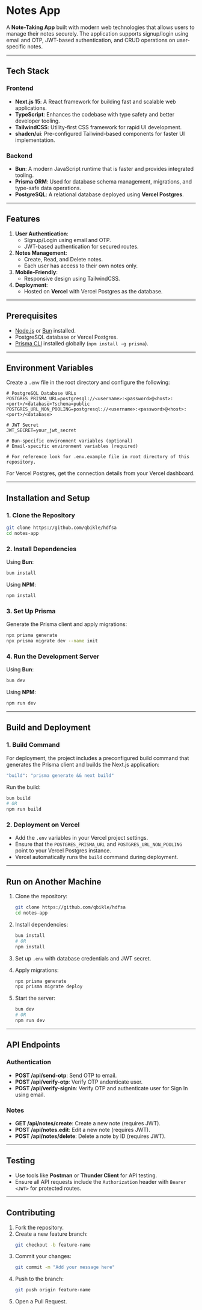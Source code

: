 # Notes App

A **Note-Taking App** built with modern web technologies that allows users to manage their notes securely. The application supports signup/login using email and OTP, JWT-based authentication, and CRUD operations on user-specific notes.

---

## **Tech Stack**

### **Frontend**
- **Next.js 15**: A React framework for building fast and scalable web applications.
- **TypeScript**: Enhances the codebase with type safety and better developer tooling.
- **TailwindCSS**: Utility-first CSS framework for rapid UI development.
- **shadcn/ui**: Pre-configured Tailwind-based components for faster UI implementation.

### **Backend**
- **Bun**: A modern JavaScript runtime that is faster and provides integrated tooling.
- **Prisma ORM**: Used for database schema management, migrations, and type-safe data operations.
- **PostgreSQL**: A relational database deployed using **Vercel Postgres**.

---

## **Features**
1. **User Authentication**:
   - Signup/Login using email and OTP.
   - JWT-based authentication for secured routes.
2. **Notes Management**:
   - Create, Read, and Delete notes.
   - Each user has access to their own notes only.
3. **Mobile-Friendly**:
   - Responsive design using TailwindCSS.
4. **Deployment**:
   - Hosted on **Vercel** with Vercel Postgres as the database.

---

## **Prerequisites**
- [Node.js](https://nodejs.org/) or [Bun](https://bun.sh/) installed.
- PostgreSQL database or Vercel Postgres.
- [Prisma CLI](https://www.prisma.io/) installed globally (`npm install -g prisma`).

---

## **Environment Variables**
Create a `.env` file in the root directory and configure the following:

```env
# PostgreSQL Database URLs
POSTGRES_PRISMA_URL=postgresql://<username>:<password>@<host>:<port>/<database>?schema=public
POSTGRES_URL_NON_POOLING=postgresql://<username>:<password>@<host>:<port>/<database>

# JWT Secret
JWT_SECRET=your_jwt_secret

# Bun-specific environment variables (optional)
# Email-specific environment variables (required)

# For reference look for .env.example file in root directory of this repository.
```

For Vercel Postgres, get the connection details from your Vercel dashboard.

---

## **Installation and Setup**

### **1. Clone the Repository**
```bash
git clone https://github.com/qbikle/hdfsa
cd notes-app
```

### **2. Install Dependencies**
Using **Bun**:
```bash
bun install
```

Using **NPM**:
```bash
npm install
```

### **3. Set Up Prisma**
Generate the Prisma client and apply migrations:

```bash
npx prisma generate
npx prisma migrate dev --name init
```

### **4. Run the Development Server**
Using **Bun**:
```bash
bun dev
```

Using **NPM**:
```bash
npm run dev
```

---

## **Build and Deployment**

### **1. Build Command**
For deployment, the project includes a preconfigured build command that generates the Prisma client and builds the Next.js application:

```bash
"build": "prisma generate && next build"
```

Run the build:
```bash
bun build
# OR
npm run build
```

### **2. Deployment on Vercel**
- Add the `.env` variables in your Vercel project settings.
- Ensure that the `POSTGRES_PRISMA_URL` and `POSTGRES_URL_NON_POOLING` point to your Vercel Postgres instance.
- Vercel automatically runs the `build` command during deployment.

---

## **Run on Another Machine**

1. Clone the repository:
   ```bash
   git clone https://github.com/qbikle/hdfsa
   cd notes-app
   ```

2. Install dependencies:
   ```bash
   bun install
   # OR
   npm install
   ```

3. Set up `.env` with database credentials and JWT secret.

4. Apply migrations:
   ```bash
   npx prisma generate
   npx prisma migrate deploy
   ```

5. Start the server:
   ```bash
   bun dev
   # OR
   npm run dev
   ```

---

## **API Endpoints**

### **Authentication**
- **POST /api/send-otp**: Send OTP to email.
- **POST /api/verify-otp**: Verify OTP andenticate user.
- **POST /api/verify-signin**: Verify OTP and authenticate user for Sign In using email.

### **Notes**
- **GET /api/notes/create**: Create a new note (requires JWT).
- **POST /api/notes.edit**: Edit a new note (requires JWT).
- **POST /api/notes/delete**: Delete a note by ID (requires JWT).

---

## **Testing**
- Use tools like **Postman** or **Thunder Client** for API testing.
- Ensure all API requests include the `Authorization` header with `Bearer <JWT>` for protected routes.

---

## **Contributing**
1. Fork the repository.
2. Create a new feature branch:
   ```bash
   git checkout -b feature-name
   ```
3. Commit your changes:
   ```bash
   git commit -m "Add your message here"
   ```
4. Push to the branch:
   ```bash
   git push origin feature-name
   ```
5. Open a Pull Request.
